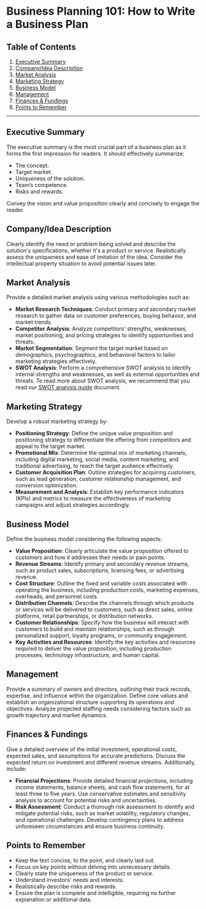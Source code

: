 # Business Planning 101: How to Write a Business Plan

## Table of Contents

1. [Executive Summary](#executive-summary)
2. [Company/Idea Description](#companyidea-description)
3. [Market Analysis](#market-analysis)
4. [Marketing Strategy](#marketing-strategy)
5. [Business Model](#business-model)
6. [Management](#management)
7. [Finances & Fundings](#finances--fundings)
8. [Points to Remember](#points-to-remember)

---

## Executive Summary

The executive summary is the most crucial part of a business plan as it forms the first impression for readers. It should effectively summarize:

- The concept.
- Target market.
- Uniqueness of the solution.
- Team’s competence.
- Risks and rewards.

Convey the vision and value proposition clearly and concisely to engage the reader.

## Company/Idea Description

Clearly identify the need or problem being solved and describe the solution's specifications, whether it's a product or service. Realistically assess the uniqueness and ease of imitation of the idea. Consider the intellectual property situation to avoid potential issues later.

## Market Analysis

Provide a detailed market analysis using various methodologies such as:

- **Market Research Techniques**: Conduct primary and secondary market research to gather data on customer preferences, buying behavior, and market trends.
- **Competitor Analysis**: Analyze competitors' strengths, weaknesses, market positioning, and pricing strategies to identify opportunities and threats.
- **Market Segmentation**: Segment the target market based on demographics, psychographics, and behavioral factors to tailor marketing strategies effectively.
- **SWOT Analysis**: Perform a comprehensive SWOT analysis to identify internal strengths and weaknesses, as well as external opportunities and threats. To read more about SWOT analysis, we recommend that you read our [SWOT analysis guide](https://github.com/unovae/Knowledge-Base/blob/main/English/SWOT%20Analysis%20Guide.md) document.

## Marketing Strategy

Develop a robust marketing strategy by:

- **Positioning Strategy**: Define the unique value proposition and positioning strategy to differentiate the offering from competitors and appeal to the target market.
- **Promotional Mix**: Determine the optimal mix of marketing channels, including digital marketing, social media, content marketing, and traditional advertising, to reach the target audience effectively.
- **Customer Acquisition Plan**: Outline strategies for acquiring customers, such as lead generation, customer relationship management, and conversion optimization.
- **Measurement and Analysis**: Establish key performance indicators (KPIs) and metrics to measure the effectiveness of marketing campaigns and adjust strategies accordingly.

## Business Model

Define the business model considering the following aspects:

- **Value Proposition**: Clearly articulate the value proposition offered to customers and how it addresses their needs or pain points.
- **Revenue Streams**: Identify primary and secondary revenue streams, such as product sales, subscriptions, licensing fees, or advertising revenue.
- **Cost Structure**: Outline the fixed and variable costs associated with operating the business, including production costs, marketing expenses, overheads, and personnel costs.
- **Distribution Channels**: Describe the channels through which products or services will be delivered to customers, such as direct sales, online platforms, retail partnerships, or distribution networks.
- **Customer Relationships**: Specify how the business will interact with customers to build and maintain relationships, such as through personalized support, loyalty programs, or community engagement.
- **Key Activities and Resources**: Identify the key activities and resources required to deliver the value proposition, including production processes, technology infrastructure, and human capital.

## Management

Provide a summary of owners and directors, outlining their track records, expertise, and influence within the organization. Define core values and establish an organizational structure supporting its operations and objectives. Analyze projected staffing needs considering factors such as growth trajectory and market dynamics.

## Finances & Fundings

Give a detailed overview of the initial investment, operational costs, expected sales, and assumptions for accurate predictions. Discuss the expected return on investment and different revenue streams. Additionally, include:

- **Financial Projections**: Provide detailed financial projections, including income statements, balance sheets, and cash flow statements, for at least three to five years. Use conservative estimates and sensitivity analysis to account for potential risks and uncertainties.
- **Risk Assessment**: Conduct a thorough risk assessment to identify and mitigate potential risks, such as market volatility, regulatory changes, and operational challenges. Develop contingency plans to address unforeseen circumstances and ensure business continuity.

## Points to Remember

- Keep the text concise, to the point, and clearly laid out.
- Focus on key points without delving into unnecessary details.
- Clearly state the uniqueness of the product or service.
- Understand investors' needs and interests.
- Realistically describe risks and rewards.
- Ensure the plan is complete and intelligible, requiring no further explanation or additional data.

